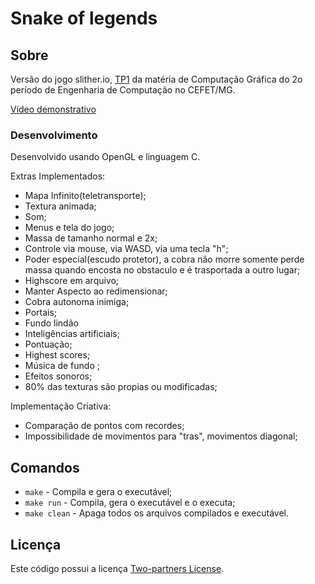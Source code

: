 # Snake of legends
## Sobre
Versão do jogo slither.io, [TP1](https://github.com/fegemo/cefet-cg/blob/master/assignments/tp1-tp.io/README.md#trabalho-pr%C3%A1tico-1---tpio) da matéria de Computação Gráfica do 2o período de Engenharia de Computação no CEFET/MG.

[Vídeo demonstrativo](https://youtu.be/JXp1cH-rHjw)
### Desenvolvimento
Desenvolvido usando OpenGL e linguagem C.

Extras Implementados:
- Mapa Infinito(teletransporte);
- Textura animada;
- Som;
- Menus e tela do jogo;
- Massa de tamanho normal e 2x;
- Controle via mouse, via WASD, via uma tecla "h";
- Poder especial(escudo protetor), a cobra não morre somente perde massa quando encosta no obstaculo e é trasportada a outro lugar;
- Highscore em arquivo;
- Manter Aspecto ao redimensionar;
- Cobra autonoma inimiga;
- Portais;
- Fundo lindão
- Inteligências artificiais;
- Pontuação;
- Highest scores;
- Música de fundo ;
- Efeitos sonoros;
- 80% das texturas são propias ou modificadas;


Implementação Criativa:
- Comparação de pontos com recordes;
- Impossibilidade de movimentos para "tras", movimentos diagonal;
## Comandos
- `make` - Compila e gera o executável;
- `make run` - Compila, gera o executável e o executa;
- `make clean` - Apaga todos os arquivos compilados e executável.

## Licença
Este código possui a licença [Two-partners License](https://github.com/rubiotorres/Game-Snake.io/blob/master/LICENSE).
